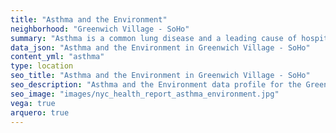 ```yaml
---
title: "Asthma and the Environment"
neighborhood: "Greenwich Village - SoHo"
summary: "Asthma is a common lung disease and a leading cause of hospitalizations for children under 15 years old. This report provides a summary of asthma indicators by neighborhood. It also describes housing and neighborhood characteristics that can make asthma worse."
data_json: "Asthma and the Environment in Greenwich Village - SoHo"
content_yml: "asthma"
type: location
seo_title: "Asthma and the Environment in Greenwich Village - SoHo"
seo_description: "Asthma and the Environment data profile for the Greenwich Village - SoHo neighborhood of NYC."
seo_image: "images/nyc_health_report_asthma_environment.jpg"
vega: true
arquero: true
---
```

